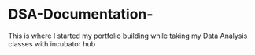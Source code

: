 # DSA-Documentation-
This is where I started my portfolio building while taking my Data Analysis classes with incubator hub 
